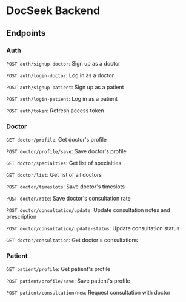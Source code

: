 # DocSeek Backend

## Endpoints

### Auth
`POST auth/signup-doctor`: Sign up as a doctor

`POST auth/login-doctor`: Log in as a doctor

`POST auth/signup-patient`: Sign up as a patient

`POST auth/login-patient`: Log in as a patient

`POST auth/token`: Refresh access token

### Doctor

`GET doctor/profile`: Get doctor's profile

`POST doctor/profile/save`: Save doctor's profile

`GET doctor/specialties`: Get list of specialties

`GET doctor/list`: Get list of all doctors

`POST doctor/timeslots`: Save doctor's timeslots

`POST doctor/rate`: Save doctor's consultation rate

`POST doctor/consultation/update`: Update consultation notes and prescription

`POST doctor/consultation/update-status`: Update consultation status

`GET doctor/consultation`: Get doctor's consultations

### Patient

`GET patient/profile`: Get patient's profile

`POST patient/profile/save`: Save patient's profile

`POST patient/consultation/new`: Request consultation with doctor
